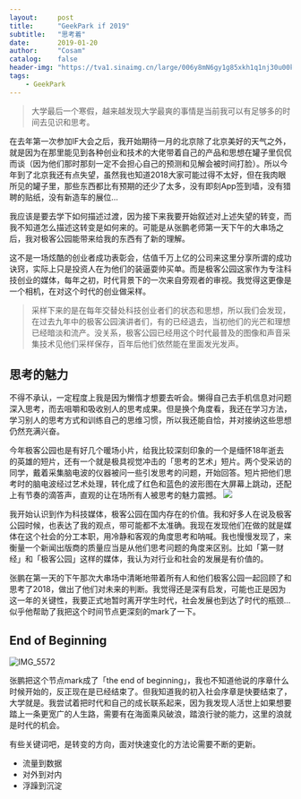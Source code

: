 ```yaml
---
layout:     post
title:      "GeekPark if 2019"
subtitle:   "思考着"
date:       2019-01-20
author:     "Cosam"
catalog:    false
header-img: "https://tva1.sinaimg.cn/large/006y8mN6gy1g85xkh1q1nj30u00k0aco.jpg"
tags:
    - GeekPark
---
```


> 大学最后一个寒假，越来越发现大学最爽的事情是当前我可以有足够多的时间去见识和思考。

在去年第一次参加IF大会之后，我开始期待一月的北京除了北京美好的天气之外，就是因为在那里能见到各种创业和技术的大佬带着自己的产品和思想在罐子里侃侃而谈（因为他们那时那刻一定不会担心自己的预测和见解会被时间打脸）。所以今年到了北京我还有点失望，虽然我也知道2018大家可能过得不太好，但在我肉眼所见的罐子里，那些东西都比有预期的还少了太多，没有即刻App签到墙，没有猎聘的贴纸，没有新造车的展位… 

我应该是要去学下如何描述过渡，因为接下来我要开始叙述对上述失望的转变，而我不知道怎么描述这转变是如何来的。可能是从张鹏老师第一天下午的大串场之后，我对极客公园能带来给我的东西有了新的理解。

这不是一场炫酷的创业者成功表彰会，估值千万上亿的公司来这里分享所谓的成功诀窍，实际上只是投资人在为他们的装逼耍帅买单。而是极客公园这家作为专注科技创业的媒体，每年之初，时代背景下的一次来自旁观者的审视。我觉得这更像是一个相机，在对这个时代的创业做采样。

> 采样下来的是在每年交替处科技创业者们的状态和思想，所以我们会发现，在过去九年中的极客公园演讲者们，有的已经退去，当初他们的光芒和理想已经暗淡和流产。没关系，极客公园已经用这个时代最普及的图像和声音采集技术见他们采样保存，百年后他们依然能在里面发光发声。

## 思考的魅力

不得不承认，一定程度上我是因为懒惰才想要去听会。懒得自己去手机信息对问题深入思考，而去咀嚼和吸收别人的思考成果。但是换个角度看，我还在学习方法，学习别人的思考方式和训练自己的思维习惯，所以我还能自恰，并对接纳这些思想仍然充满兴奋。

今年极客公园也是有好几个暖场小片，给我比较深刻印象的一个是缅怀18年逝去的英雄的短片，还有一个就是极具视觉冲击的「思考的艺术」短片。两个受采访的同学，戴着采集脑电波的仪器被问一些引发思考的问题，开始回答。短片把他们思考时的脑电波经过艺术处理，转化成了红色和蓝色的波形图在大屏幕上跳动，还配上有节奏的滴答声，直观的让在场所有人被思考的魅力震撼。
![](https://tva1.sinaimg.cn/large/006y8mN6gy1g85y8g6yrtj31400u0atd.jpg) 

我开始认识到作为科技媒体，极客公园在国内存在的价值。我和好多人在说及极客公园时候，也表达了我的观点，带可能都不太准确。我现在发现他们在做的就是媒体在这个社会的分工本职，用冷静和客观的角度思考和呐喊。我也慢慢发现了，来衡量一个新闻出版商的质量应当是从他们思考问题的角度来区别。比如「第一财经」和「极客公园」这样的媒体，我认为对行业和社会的发展是有价值的。

张鹏在第一天的下午那次大串场中清晰地带着所有人和他们极客公园一起回顾了和思考了2018，做出了他们对未来的判断。我觉得还是深有启发，可能也正是因为这一年的关键性，我要正式地暂时离开学生时代，社会发展也到达了时代的瓶颈…似乎他帮助了我把这个时间节点更深刻的mark了一下。

## End of Beginning

![IMG_5572](https://tva1.sinaimg.cn/large/006y8mN6gy1g85xjqcbkdj30u00k0q4q.jpg)

张鹏把这个节点mark成了「the end of beginning」，我也不知道他说的序章什么时候开始的，反正现在是已经结束了。但我知道我的初入社会序章是快要结束了，大学就是。我尝试着把时代和自己的成长联系起来，因为我发现人活世上如果想要踏上一条更宽广的人生路，需要有在海面乘风破浪，踏浪行驶的能力，这里的浪就是时代的机会。

有些关键词吧，是转变的方向，面对快速变化的方法论需要不断的更新。

* 流量到数据 
* 对外到对内 
* 浮躁到沉淀

